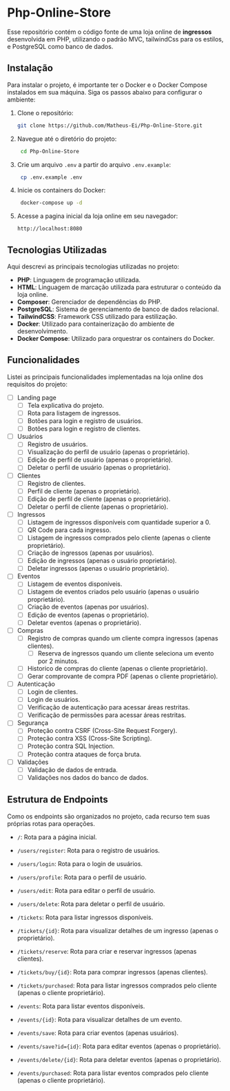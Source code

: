 # Php-Online-Store
Esse repositório contém o código fonte de uma loja online de **ingressos** desenvolvida em PHP, utilizando o padrão MVC, tailwindCss para os estilos, e PostgreSQL como banco de dados.

## Instalação
Para instalar o projeto, é importante ter o Docker e o Docker Compose instalados em sua máquina. Siga os passos abaixo para configurar o ambiente:

1. Clone o repositório:
   ```bash
   git clone https://github.com/Matheus-Ei/Php-Online-Store.git
   ```

2. Navegue até o diretório do projeto:
   ```bash
    cd Php-Online-Store
   ```

3. Crie um arquivo `.env` a partir do arquivo `.env.example`:
   ```bash
    cp .env.example .env
   ```

4. Inicie os containers do Docker:
   ```bash
    docker-compose up -d
   ```

5. Acesse a pagina inicial da loja online em seu navegador:
   ```
   http://localhost:8080
   ```

## Tecnologias Utilizadas
Aqui descrevi as principais tecnologias utilizadas no projeto:

- **PHP**: Linguagem de programação utilizada.
- **HTML**: Linguagem de marcação utilizada para estruturar o conteúdo da loja online.
- **Composer**: Gerenciador de dependências do PHP.
- **PostgreSQL**: Sistema de gerenciamento de banco de dados relacional.
- **TailwindCSS**: Framework CSS utilizado para estilização.
- **Docker**: Utilizado para containerização do ambiente de desenvolvimento.
- **Docker Compose**: Utilizado para orquestrar os containers do Docker.

## Funcionalidades
Listei as principais funcionalidades implementadas na loja online dos requisitos do projeto:
- [ ] Landing page
    - [ ] Tela explicativa do projeto.
    - [ ] Rota para listagem de ingressos.
    - [ ] Botões para login e registro de usuários.
    - [ ] Botões para login e registro de clientes.
 
- [ ] Usuários
  - [ ] Registro de usuários.
  - [ ] Visualização do perfil de usuário (apenas o proprietário).
  - [ ] Edição de perfil de usuário (apenas o proprietário).
  - [ ] Deletar o perfil de usuário (apenas o proprietário).

- [ ] Clientes
    - [ ] Registro de clientes.
    - [ ] Perfil de cliente (apenas o proprietário).
    - [ ] Edição de perfil de cliente (apenas o proprietário).
    - [ ] Deletar o perfil de cliente (apenas o proprietário).

- [ ] Ingressos
  - [ ] Listagem de ingressos disponíveis com quantidade superior a 0.
  - [ ] QR Code para cada ingresso.
  - [ ] Listagem de ingressos comprados pelo cliente (apenas o cliente proprietário).
  - [ ] Criação de ingressos (apenas por usuários).
  - [ ] Edição de ingressos (apenas o usuário proprietário).
  - [ ] Deletar ingressos (apenas o usuário proprietário).

- [ ] Eventos
    - [ ] Listagem de eventos disponíveis.
    - [ ] Listagem de eventos criados pelo usuário (apenas o usuário proprietário).
    - [ ] Criação de eventos (apenas por usuários).
    - [ ] Edição de eventos (apenas o proprietário).
    - [ ] Deletar eventos (apenas o proprietário).

- [ ] Compras
    - [ ] Registro de compras quando um cliente compra ingressos (apenas clientes).
      - [ ] Reserva de ingressos quando um cliente seleciona um evento por 2 minutos.
    - [ ] Historico de compras do cliente (apenas o cliente proprietário).
    - [ ] Gerar comprovante de compra PDF (apenas o cliente proprietário).

- [ ] Autenticação
  - [ ] Login de clientes.
  - [ ] Login de usuários.
  - [ ] Verificação de autenticação para acessar áreas restritas.
  - [ ] Verificação de permissões para acessar áreas restritas.

- [ ] Segurança
  - [ ] Proteção contra CSRF (Cross-Site Request Forgery).
  - [ ] Proteção contra XSS (Cross-Site Scripting).
  - [ ] Proteção contra SQL Injection.
  - [ ] Proteção contra ataques de força bruta.

- [ ] Validações
    - [ ] Validação de dados de entrada.
    - [ ] Validações nos dados do banco de dados.

## Estrutura de Endpoints
Como os endpoints são organizados no projeto, cada recurso tem suas próprias rotas para operações.
- `/`: Rota para a página inicial.

- `/users/register`: Rota para o registro de usuários.
- `/users/login`: Rota para o login de usuários.
- `/users/profile`: Rota para o perfil de usuário.
- `/users/edit`: Rota para editar o perfil de usuário.
- `/users/delete`: Rota para deletar o perfil de usuário.

- `/tickets`: Rota para listar ingressos disponíveis.
- `/tickets/{id}`: Rota para visualizar detalhes de um ingresso (apenas o proprietário).

- `/tickets/reserve`: Rota para criar e reservar ingressos (apenas clientes).
- `/tickets/buy/{id}`: Rota para comprar ingressos (apenas clientes).
- `/tickets/purchased`: Rota para listar ingressos comprados pelo cliente (apenas o cliente proprietário).

- `/events`: Rota para listar eventos disponíveis.
- `/events/{id}`: Rota para visualizar detalhes de um evento.
- `/events/save`: Rota para criar eventos (apenas usuários).
- `/events/save?id={id}`: Rota para editar eventos (apenas o proprietário).
- `/events/delete/{id}`: Rota para deletar eventos (apenas o proprietário).
- `/events/purchased`: Rota para listar eventos comprados pelo cliente (apenas o cliente proprietário).
